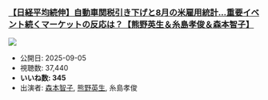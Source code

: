 ### [【日経平均続伸】自動車関税引き下げと8月の米雇用統計...重要イベント続くマーケットの反応は？【熊野英生＆糸島孝俊＆森本智子】](https://www.youtube.com/watch?v=W5RuC2DH5hY)
[![](https://img.youtube.com/vi/W5RuC2DH5hY/sddefault.jpg)](https://www.youtube.com/watch?v=W5RuC2DH5hY)
-   公開日: 2025-09-05
-   視聴数: 37,440
-   **いいね数: 345**
-   出演者: [森本智子](/rehacq_fan/people/森本智子 "wikilink"), [熊野英生](/rehacq_fan/people/熊野英生 "wikilink"), 糸島孝俊
